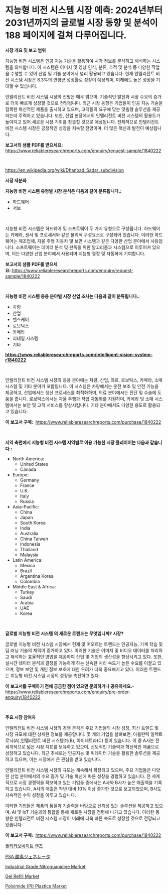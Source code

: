 <p><h1>지능형 비전 시스템 시장 예측: 2024년부터 2031년까지의 글로벌 시장 동향 및 분석이 188 페이지에 걸쳐 다루어집니다.</h1></p><p><strong>시장 개요 및 보고 범위</strong></p>
<p><p>지능형 비전 시스템은 인공 지능 기술을 활용하여 시각 정보를 분석하고 해석하는 시스템을 의미합니다. 이 시스템은 이미지 및 영상 인식, 분류, 추적 및 분석 등 다양한 작업을 수행할 수 있어 산업 및 기술 분야에서 널리 활용되고 있습니다. 현재 인텔리전트 비전 시스템 시장은 8.3%의 연평균 성장률로 성장이 예상되며, 미래에도 높은 성장을 기대할 수 있습니다.</p><p>인텔리전트 비전 시스템 시장의 전망은 매우 밝으며, 기술적인 발전과 시장 수요의 증가로 더욱 빠르게 성장할 것으로 전망됩니다. 최근 시장 동향은 기업들이 인공 지능 기술을 접목한 혁신적인 제품을 출시하고 있으며, 고객들의 요구에 맞는 맞춤형 솔루션을 제공하는데 주력하고 있습니다. 또한, 산업 현장에서의 인텔리전트 비전 시스템의 활용도가 높아지고 있어 새로운 시장 기회를 창출할 것으로 예상됩니다. 전체적으로 인텔리전트 비전 시스템 시장은 긍정적인 성장을 지속할 전망이며, 더 많은 혁신과 발전이 예상됩니다.</p></p>
<p><strong>보고서의 샘플 PDF를 받으세요:</strong> <a href="https://www.reliableresearchreports.com/enquiry/request-sample/1840222">https://www.reliableresearchreports.com/enquiry/request-sample/1840222</a></p>
<p>&nbsp;</p>
<p><a href="https://en.wikipedia.org/wiki/Dhanbad_Sadar_subdivision">https://en.wikipedia.org/wiki/Dhanbad_Sadar_subdivision</a></p>
<p><strong>시장 세분화</strong></p>
<p><strong>지능형 비전 시스템 유형별 시장 분석은 다음과 같이 분류됩니다.:</strong></p>
<p><ul><li>하드웨어</li><li>서브</li></ul></p>
<p>&nbsp;</p>
<p><p>지능형 비전 시스템은 하드웨어 및 소프트웨어 두 가지 유형으로 구성됩니다. 하드웨어는 카메라, 센서 및 프로세서와 같은 물리적 구성요소로 구성되어 있습니다. 이러한 하드웨어는 제조업체, 자율 주행 자동차 및 보안 시스템과 같은 다양한 산업 분야에서 사용됩니다. 소프트웨어는 데이터 분석 및 판독을 위한 알고리즘과 시스템으로 이루어져 있으며, 이는 다양한 산업 분야에서 사용되며 지능형 결정 및 자동화에 기여합니다.</p></p>
<p><strong>보고서의 샘플 PDF를 받으세요:</strong>&nbsp;<a href="https://www.reliableresearchreports.com/enquiry/request-sample/1840222">https://www.reliableresearchreports.com/enquiry/request-sample/1840222</a></p>
<p>&nbsp;</p>
<p><strong> 지능형 비전 시스템 응용 분야별 시장 산업 조사는 다음과 같이 분류됩니다.:</strong></p>
<p><ul><li>차량</li><li>산업</li><li>헬스케어</li><li>로보틱스</li><li>카메라</li><li>리테일 시스템</li><li>기타</li></ul></p>
<p><strong><a href="https://www.reliableresearchreports.com/intelligent-vision-system-r1840222">https://www.reliableresearchreports.com/intelligent-vision-system-r1840222</a></strong></p>
<p>&nbsp;</p>
<p><p>인텔리전트 비전 시스템 시장의 응용 분야에는 차량, 산업, 의료, 로보틱스, 카메라, 소매 시스템 및 기타 분야가 포함됩니다. 이 시스템은 차량에서는 운전 보조 및 안전 기능을 제공하고, 산업에서는 생산 프로세스를 최적화하며, 의료 분야에서는 진단 및 수술에 도움을 줍니다. 로보틱스에서는 자율 주행과 작업 자동화를 지원하며, 카메라 및 소매 시스템에서는 보안 및 고객 서비스를 향상시킵니다. 기타 분야에서도 다양한 용도로 활용되고 있습니다.</p></p>
<p><strong>이 보고서 구매:</strong>&nbsp; <a href="https://www.reliableresearchreports.com/purchase/1840222">https://www.reliableresearchreports.com/purchase/1840222</a></p>
<p>&nbsp;</p>
<p><strong>지역 측면에서 지능형 비전 시스템 지역별로 이용 가능한 시장 플레이어는 다음과 같습니다.:</strong></p>
<p><ul>
    <li>
        North America:
        <ul>
            <li>United States</li>
            <li>Canada</li>
        </ul>
    </li>
    <li>
        Europe:
        <ul>
            <li>Germany</li>
            <li>France</li>
            <li>U.K.</li>
            <li>Italy</li>
            <li>Russia</li>
        </ul>
    </li>
    <li>
        Asia-Pacific:
        <ul>
            <li>China</li>
            <li>Japan</li>
            <li>South Korea</li>
            <li>India</li>
            <li>Australia</li>
            <li>China Taiwan</li>
            <li>Indonesia</li>
            <li>Thailand</li>
            <li>Malaysia</li>
        </ul>
    </li>
    <li>
        Latin America:
        <ul>
            <li>Mexico</li>
            <li>Brazil</li>
            <li>Argentina Korea</li>
            <li>Colombia</li>
        </ul>
    </li>
    <li>
        Middle East & Africa:
        <ul>
            <li>Turkey</li>
            <li>Saudi</li>
            <li>Arabia</li>
            <li>UAE</li>
            <li>Korea</li>
        </ul>
    </li>
    </ul></p>
<p>&nbsp;</p>
<p><strong>글로벌 지능형 비전 시스템 의 새로운 트렌드는 무엇입니까? 시장?</strong></p>
<p><p>글로벌 지능형 비전 시스템 시장에서 현재 및 떠오르는 트렌드는 인공지능, 기계 학습 및 딥 러닝 기술의 채택이 증가하고 있다. 이러한 기술은 이미지 및 비디오 데이터를 처리하고 해석하는 효율적인 방법을 제공하여 산업 및 기업의 생산성을 향상시키고 있다. 또한, 실시간 데이터 분석과 결정을 가능하게 하는 신속한 처리 속도가 높은 수요를 이끌고 있으며, 정보 보안 및 개인 정보 보호에 대한 우려가 더욱 중요해지고 있다. 이러한 트렌드는 지능형 비전 시스템 시장의 성장을 촉진하고 있다.</p></p>
<p><strong>이 보고서를 구매하기 전에 궁금한 점이 있으면 문의하거나 공유하세요.</strong>- <a href="https://www.reliableresearchreports.com/enquiry/pre-order-enquiry/1840222">https://www.reliableresearchreports.com/enquiry/pre-order-enquiry/1840222</a></p>
<p>&nbsp;</p>
<p><strong>주요 시장 참여자</strong></p>
<p><p>인텔리전트 비전 시스템 시장의 경쟁 분석은 주요 기업들의 시장 성장, 최신 트렌드 및 시장 규모에 대한 상세한 정보를 제공합니다. 몇 개의 기업을 살펴보면, 아틀란틱 일렉트로닉(A),인텔리전트 비전 시스템㈜(B), 아이네트라(C) 등이 있습니다. 이 중 A사는 전세계적으로 넓은 시장 지표를 보유하고 있으며, 선도적인 기술력과 혁신적인 제품으로 성장하고 있습니다. 최근 추세로는 인공지능 및 빅데이터 기술을 활용한 솔루션을 제공하고 있으며, 이는 시장에서 큰 관심을 받고 있습니다.</p><p>인텔리전트 비전 시스템 시장의 규모는 계속해서 확장되고 있으며, 주요 기업들은 다양한 산업 분야에서의 수요 증가 및 기술 혁신에 따른 성장을 경험하고 있습니다. 전 세계적으로 시장 경쟁력을 확보하고 있는 기업들 중에서는 A사와 B사가 높은 매출액을 기록하고 있습니다. A사의 매출은 작년 대비 10% 이상 증가한 것으로 보고되었으며, B사도 지속적인 수익 성장을 이루고 있습니다.</p><p>이러한 기업들은 제품의 품질과 기술력을 바탕으로 신뢰성 있는 솔루션을 제공하고 있으며, AI 및 IoT 기술과의 통합을 통해 새로운 시장을 점령해 나가고 있습니다. 이러한 동향은 인텔리전트 비전 시스템 시장이 미래에 더욱 빠른 속도로 성장할 것으로 전망되고 있습니다.</p></p>
<p><strong>이 보고서 구매:</strong>&nbsp;&nbsp;<a href="https://www.reliableresearchreports.com/purchase/1840222">https://www.reliableresearchreports.com/purchase/1840222</a></p>
<p><p><a href="https://github.com/sougarounis/Market-Research-Report-List-5/blob/main/622370368686.md">폴리카보네이트 렌즈</a></p><p><a href="https://medium.com/@novastamm2023/psa%E9%85%B8%E7%B4%A0%E7%99%BA%E7%94%9F%E5%99%A8%E5%B8%82%E5%A0%B4%E3%81%AE%E8%A6%8F%E6%A8%A1-%E5%B0%8F%E5%9E%8Bpsa%E9%85%B8%E7%B4%A0%E7%99%BA%E7%94%9F%E5%99%A8-%E5%A4%A7%E5%9E%8Bpsa%E9%85%B8%E7%B4%A0%E7%99%BA%E7%94%9F%E5%99%A8-%E8%A3%BD%E5%93%81%E5%88%A5-%E7%94%A3%E6%A5%AD%E7%94%A8%E9%85%B8%E7%B4%A0-%E5%8C%BB%E7%99%82%E7%94%A8%E9%85%B8%E7%B4%A0-%E4%B8%96%E7%95%8C%E3%81%AE%E7%94%A3%E6%A5%AD%E5%88%86%E6%9E%90-%E3%82%B7%E3%82%A7%E3%82%A2-%E6%88%90%E9%95%B7-%E5%8B%95%E5%90%91-%E3%81%8A%E3%82%88%E3%81%B32024%E5%B9%B4%E3%81%8B%E3%82%892031%E5%B9%B4%E3%81%AE%E4%BA%88%E6%B8%AC-0ae1ce336922">PSA 酸素ジェネレータ</a></p><p><a href="https://medium.com/@presleybode/market-forecast-global-industrial-grade-nitroguanidine-trends-and-impact-analysis-2024-2031-by-85e0ce8543b9">Industrial Grade Nitroguanidine Market</a></p><p><a href="https://github.com/julyju69/Market-Research-Report-List-4/blob/main/gel-refill-market.md">Gel Refill Market</a></p><p><a href="https://medium.com/@presleybode/polyimide-pi-plastics-market-size-market-segmentation-market-trends-and-growth-analysis-9fc1b9f46ca4">Polyimide (PI) Plastics Market</a></p></p>